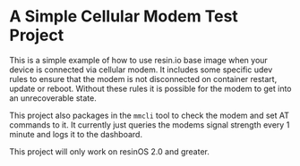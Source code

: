 # A Simple Cellular Modem Test Project

This is a simple example of how to use resin.io base image when your device is connected via cellular modem. It includes some specific udev rules to ensure that the modem is not disconnected on container restart, update or reboot. Without these rules it is possible for the modem to get into an unrecoverable state.

This project also packages in the `mmcli` tool to check the modem and set AT commands to it. It currently just queries the modems signal strength every 1 minute and logs it to the dashboard.

This project will only work on resinOS 2.0 and greater.